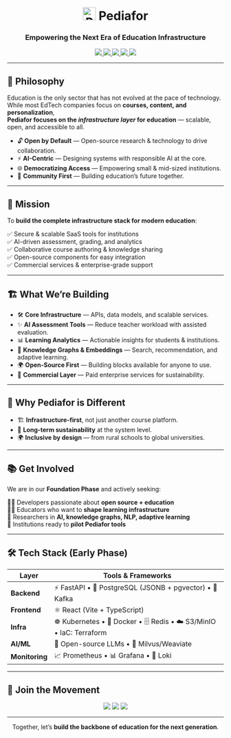 <h1 align="center">
  <img src="https://avatars.githubusercontent.com/u/83898830?s=200" alt="Pediafor Icon" width="30" height="30"/>
  Pediafor
</h1>
<h3 align="center">Empowering the Next Era of Education Infrastructure</h3>

<p align="center">
  <a href="https://pediafor.com">
    <img src="https://img.shields.io/badge/Website-pediafor.com-0A66C2?style=for-the-badge"/>
  </a>
  <a href="https://github.com/pediafor">
    <img src="https://img.shields.io/badge/Open%20Source-%E2%9D%A4-333333?style=for-the-badge"/>
  </a>
  <a href="#">
    <img src="https://img.shields.io/badge/AI%20Centric-%F0%9F%9A%80-0052CC?style=for-the-badge"/>
  </a>
  <a href="#">
    <img src="https://img.shields.io/badge/Education%20First-%F0%9F%93%9A-228B22?style=for-the-badge"/>
  </a>
  <a href="#">
    <img src="https://img.shields.io/badge/Join%20Us-Contribute-FFA500?style=for-the-badge"/>
  </a>
</p>


---

## 🚀 Philosophy  

Education is the only sector that has not evolved at the pace of technology.  
While most EdTech companies focus on **courses, content, and personalization**,  
**Pediafor focuses on the *infrastructure layer* for education** — scalable, open, and accessible to all.  

- 🔓 **Open by Default** — Open-source research & technology to drive collaboration.  
- ⚡ **AI-Centric** — Designing systems with responsible AI at the core.  
- 🌐 **Democratizing Access** — Empowering small & mid-sized institutions.  
- 🤝 **Community First** — Building education’s future together.  

---

## 🎯 Mission  

To **build the complete infrastructure stack for modern education**:  

✅ Secure & scalable SaaS tools for institutions  
✅ AI-driven assessment, grading, and analytics  
✅ Collaborative course authoring & knowledge sharing  
✅ Open-source components for easy integration  
✅ Commercial services & enterprise-grade support  

---

## 🏗️ What We’re Building  

- 🛠️ **Core Infrastructure** — APIs, data models, and scalable services.  
- ✨ **AI Assessment Tools** — Reduce teacher workload with assisted evaluation.  
- 📊 **Learning Analytics** — Actionable insights for students & institutions.  
- 🧠 **Knowledge Graphs & Embeddings** — Search, recommendation, and adaptive learning.  
- 🌍 **Open-Source First** — Building blocks available for anyone to use.  
- 💼 **Commercial Layer** — Paid enterprise services for sustainability.  

---

## 🌟 Why Pediafor is Different  

- 🏗️ **Infrastructure-first**, not just another course platform.  
- 🔄 **Long-term sustainability** at the system level.  
- 🌍 **Inclusive by design** — from rural schools to global universities.  

---

## 📚 Get Involved  

We are in our **Foundation Phase** and actively seeking:  

👩‍💻 Developers passionate about **open source + education**  
👨‍🏫 Educators who want to **shape learning infrastructure**  
🔬 Researchers in **AI, knowledge graphs, NLP, adaptive learning**  
🏫 Institutions ready to **pilot Pediafor tools**  

---

## 🛠️ Tech Stack (Early Phase)  

| Layer         | Tools & Frameworks                                                                 |
|---------------|------------------------------------------------------------------------------------|
| **Backend**   | ⚡ FastAPI • 🐘 PostgreSQL (JSONB + pgvector) • 🔄 Kafka                            |
| **Frontend**  | ⚛️ React (Vite + TypeScript)                                                       |
| **Infra**     | ☸️ Kubernetes • 🐳 Docker • 🗄️ Redis • ☁️ S3/MinIO • IaC: Terraform                |
| **AI/ML**     | 🤖 Open-source LLMs • 🔎 Milvus/Weaviate                                            |
| **Monitoring**| 📈 Prometheus • 📊 Grafana • 📜 Loki                                                |

---

## 🤝 Join the Movement  

<p align="center">
  <a href="https://pediafor.com"><img src="https://img.shields.io/badge/Website-pediafor.com-blue?style=for-the-badge"/></a>
  <a href="#"><img src="https://img.shields.io/badge/Community-Discord%20Coming%20Soon-purple?style=for-the-badge"/></a>
  <a href="mailto:hello@pediafor.com"><img src="https://img.shields.io/badge/Email-hello@pediafor.com-red?style=for-the-badge"/></a>
</p>

---

<p align="center">
Together, let’s <strong>build the backbone of education for the next generation</strong>.  
</p>
